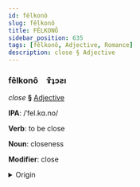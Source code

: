 ```yaml
---
id: fêlkonô
slug: fêlkonô
title: FÊLKONÔ
sidebar_position: 635
tags: [fêlkonô, Adjective, Romance]
description: close § Adjective
---
```


### fêlkonô&emsp;<span kind="abugida">ɤ͊ʇɔƨı</span>

*close* **§** [Adjective](../../tags/Adjective)

**IPA**: /ˈfel.kɑ.no/

**Verb**: to be close

**Noun**: closeness

**Modifier**: close

<details>
    <summary>Origin</summary>
    Spanish cercano [θeɾˈka.no]<br/>
    <em>Romance Language Family</em>
</details>
